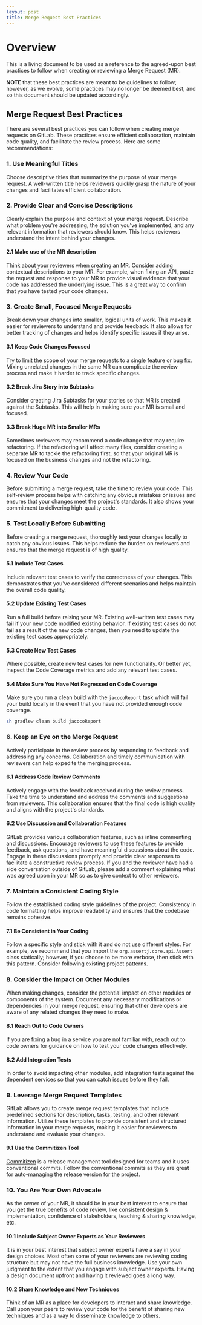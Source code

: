 ```yaml
---
layout: post
title: Merge Request Best Practices
---
```


# Overview
This is a living document to be used as a reference to the agreed-upon best practices to follow when creating or reviewing a Merge Request (MR).

**NOTE** that these best practices are meant to be guidelines to follow; however, as we evolve, some practices may no longer be deemed best, and so this document should be updated accordingly.

## Merge Request Best Practices
There are several best practices you can follow when creating merge requests on GitLab. These practices ensure efficient collaboration, maintain code quality, and facilitate the review process. Here are some recommendations:

### 1. Use Meaningful Titles
Choose descriptive titles that summarize the purpose of your merge request. A well-written title helps reviewers quickly grasp the nature of your changes and facilitates efficient collaboration.

### 2. Provide Clear and Concise Descriptions
Clearly explain the purpose and context of your merge request. Describe what problem you're addressing, the solution you've implemented, and any relevant information that reviewers should know. This helps reviewers understand the intent behind your changes.

#### 2.1 Make use of the MR description
Think about your reviewers when creating an MR. Consider adding contextual descriptions to your MR. For example, when fixing an API, paste the request and response to your MR to provide visual evidence that your code has addressed the underlying issue. This is a great way to confirm that you have tested your code changes.

### 3. Create Small, Focused Merge Requests
Break down your changes into smaller, logical units of work. This makes it easier for reviewers to understand and provide feedback. It also allows for better tracking of changes and helps identify specific issues if they arise.

#### 3.1 Keep Code Changes Focused
Try to limit the scope of your merge requests to a single feature or bug fix. Mixing unrelated changes in the same MR can complicate the review process and make it harder to track specific changes.

#### 3.2 Break Jira Story into Subtasks
Consider creating Jira Subtasks for your stories so that MR is created against the Subtasks. This will help in making sure your MR is small and focused.

#### 3.3 Break Huge MR into Smaller MRs
Sometimes reviewers may recommend a code change that may require refactoring. If the refactoring will affect many files, consider creating a separate MR to tackle the refactoring first, so that your original MR is focused on the business changes and not the refactoring.

### 4. Review Your Code
Before submitting a merge request, take the time to review your code. This self-review process helps with catching any obvious mistakes or issues and ensures that your changes meet the project's standards. It also shows your commitment to delivering high-quality code.

### 5. Test Locally Before Submitting
Before creating a merge request, thoroughly test your changes locally to catch any obvious issues. This helps reduce the burden on reviewers and ensures that the merge request is of high quality.

#### 5.1 Include Test Cases
Include relevant test cases to verify the correctness of your changes. This demonstrates that you've considered different scenarios and helps maintain the overall code quality.

#### 5.2 Update Existing Test Cases
Run a full build before raising your MR. Existing well-written test cases may fail if your new code modified existing behavior. If existing test cases do not fail as a result of the new code changes, then you need to update the existing test cases appropriately.

#### 5.3 Create New Test Cases
Where possible, create new test cases for new functionality. Or better yet, inspect the Code Coverage metrics and add any relevant test cases.

#### 5.4 Make Sure You Have Not Regressed on Code Coverage
Make sure you run a clean build with the `jacocoReport` task which will fail your build locally in the event that you have not provided enough code coverage.
```sh
sh gradlew clean build jacocoReport
```

### 6. Keep an Eye on the Merge Request
Actively participate in the review process by responding to feedback and addressing any concerns. Collaboration and timely communication with reviewers can help expedite the merging process.

#### 6.1 Address Code Review Comments
Actively engage with the feedback received during the review process. Take the time to understand and address the comments and suggestions from reviewers. This collaboration ensures that the final code is high quality and aligns with the project's standards.

#### 6.2 Use Discussion and Collaboration Features
GitLab provides various collaboration features, such as inline commenting and discussions. Encourage reviewers to use these features to provide feedback, ask questions, and have meaningful discussions about the code. Engage in these discussions promptly and provide clear responses to facilitate a constructive review process. If you and the reviewer have had a side conversation outside of GitLab, please add a comment explaining what was agreed upon in your MR so as to give context to other reviewers.

### 7. Maintain a Consistent Coding Style
Follow the established coding style guidelines of the project. Consistency in code formatting helps improve readability and ensures that the codebase remains cohesive.

#### 7.1 Be Consistent in Your Coding
Follow a specific style and stick with it and do not use different styles. For example, we recommend that you import the `org.assertj.core.api.Assert` class statically; however, if you choose to be more verbose, then stick with this pattern. Consider following existing project patterns.

### 8. Consider the Impact on Other Modules
When making changes, consider the potential impact on other modules or components of the system. Document any necessary modifications or dependencies in your merge request, ensuring that other developers are aware of any related changes they need to make.

#### 8.1 Reach Out to Code Owners
If you are fixing a bug in a service you are not familiar with, reach out to code owners for guidance on how to test your code changes effectively.

#### 8.2 Add Integration Tests
In order to avoid impacting other modules, add integration tests against the dependent services so that you can catch issues before they fail.

### 9. Leverage Merge Request Templates
GitLab allows you to create merge request templates that include predefined sections for description, tasks, testing, and other relevant information. Utilize these templates to provide consistent and structured information in your merge requests, making it easier for reviewers to understand and evaluate your changes.

#### 9.1 Use the Commitizen Tool
[Commitizen](https://commitizen.github.io/cz-cli/) is a release management tool designed for teams and it uses conventional commits. Follow the conventional commits as they are great for auto-managing the release version for the project.

### 10. You Are Your Own Advocate
As the owner of your MR, it should be in your best interest to ensure that you get the true benefits of code review, like consistent design & implementation, confidence of stakeholders, teaching & sharing knowledge, etc.

#### 10.1 Include Subject Owner Experts as Your Reviewers
It is in your best interest that subject owner experts have a say in your design choices. Most often some of your reviewers are reviewing coding structure but may not have the full business knowledge. Use your own judgment to the extent that you engage with subject owner experts. Having a design document upfront and having it reviewed goes a long way.

#### 10.2 Share Knowledge and New Techniques
Think of an MR as a place for developers to interact and share knowledge. Call upon your peers to review your code for the benefit of sharing new techniques and as a way to disseminate knowledge to others.

